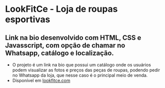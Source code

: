 # LookFitCe - Loja de roupas esportivas
## Link na bio desenvolvido com HTML, CSS e Javasscript, com opção de chamar no Whatsapp, catálogo e localização.
- O projeto é um link na bio que possui um catálogo onde os usuários podem visualizar as fotos e preços das peças de roupas, podendo pedir no Whatsapp da loja, que nesse caso é o principal meio de venda.
- Disponível em <a href="https://lookfitce.com">lookfitce.com</a>
